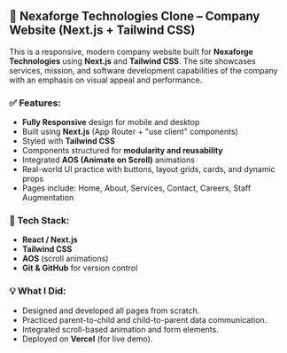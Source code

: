 ## 🚀 Nexaforge Technologies Clone – Company Website (Next.js + Tailwind CSS)

This is a responsive, modern company website built for **Nexaforge Technologies** using **Next.js** and **Tailwind CSS**. The site showcases services, mission, and software development capabilities of the company with an emphasis on visual appeal and performance.

### ✅ Features:

* **Fully Responsive** design for mobile and desktop
* Built using **Next.js** (App Router + "use client" components)
* Styled with **Tailwind CSS**
* Components structured for **modularity and reusability**
* Integrated **AOS (Animate on Scroll)** animations
* Real-world UI practice with buttons, layout grids, cards, and dynamic props
* Pages include: Home, About, Services, Contact, Careers, Staff Augmentation

### 📂 Tech Stack:

* **React / Next.js**
* **Tailwind CSS**
* **AOS** (scroll animations)
* **Git & GitHub** for version control

### 💡 What I Did:

* Designed and developed all pages from scratch.
* Practiced parent-to-child and child-to-parent data communication.
* Integrated scroll-based animation and form elements.
* Deployed on **Vercel** (for live demo).

